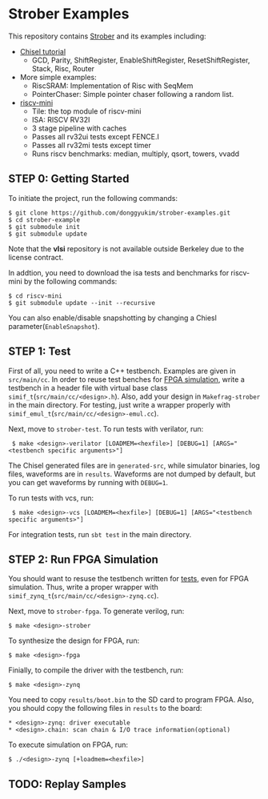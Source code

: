 # Strober Examples
This repository contains [Strober](https://github.com/ucb-bar/strober.git) and its examples including:
+ [Chisel tutorial](https://github.com/ucb-bar/chisel-tutorial.git)
  + GCD, Parity, ShiftRegister, EnableShiftRegister, ResetShiftRegister, Stack, Risc, Router
+ More simple examples:
  + RiscSRAM: Implementation of Risc with SeqMem
  + PointerChaser: Simple pointer chaser following a random list.
+ [riscv-mini](https://github.com/donggyukim/riscv-mini.git)
  + Tile: the top module of riscv-mini
  + ISA: RISCV RV32I
  + 3 stage pipeline with caches
  + Passes all rv32ui tests except FENCE.I
  + Passes all rv32mi tests except timer
  + Runs riscv benchmarks: median, multiply, qsort, towers, vvadd

## <a name="step0"></a> STEP 0: Getting Started
To initiate the project, run the following commands:

    $ git clone https://github.com/donggyukim/strober-examples.git
    $ cd strober-example
    $ git submodule init
    $ git submodule update
    
Note that the <b>vlsi</b> repository is not available outside Berkeley due to the license contract. 

In addtion, you need to download the isa tests and benchmarks for riscv-mini by the following commands:

    $ cd riscv-mini
    $ git submodule update --init --recursive

You can also enable/disable snapshotting by changing a Chiesl parameter(`EnableSnapshot`).

## <a name="step1"></a> STEP 1: Test
First of all, you need to write a C++ testbench. Examples are given in `src/main/cc`.
In order to reuse test benches for [FPGA simulation](step2), write a testbench in
a header file with virtual base class `simif_t`(`src/main/cc/<design>.h`).
Also, add your design in `Makefrag-strober` in the main directory.
For testing, just write a wrapper properly with `simif_emul_t`(`src/main/cc/<design>-emul.cc`).

Next, move to `strober-test`. To run tests with verilator, run:

     $ make <design>-verilator [LOADMEM=<hexfile>] [DEBUG=1] [ARGS="<testbench specific arguments>"]

The Chisel generated files are in `generated-src`, while simulator binaries, log files, waveforms are in `results`.
Waveforms are not dumped by default, but you can get waveforms by running with `DEBUG=1`.

To run tests with vcs, run:

     $ make <design>-vcs [LOADMEM=<hexfile>] [DEBUG=1] [ARGS="<testbench specific arguments>"]
     
For integration tests, run `sbt test` in the main directory.

## <a name="step2"></a> STEP 2: Run FPGA Simulation
You should want to resuse the testbench written for [tests](step1), even for FPGA simulation.
Thus, write a proper wrapper with `simif_zynq_t`(`src/main/cc/<design>-zynq.cc`).

Next, move to `strober-fpga`. To generate verilog, run:

    $ make <design>-strober
    
To synthesize the design for FPGA, run:

    $ make <design>-fpga
    
Finially, to compile the driver with the testbench, run:

    $ make <design>-zynq
    
You need to copy `results/boot.bin` to the SD card to program FPGA.
Also, you should copy the following files in `results` to the board:

    * <design>-zynq: driver executable
    * <design>.chain: scan chain & I/O trace information(optional)
    
To execute simulation on FPGA, run:

    $ ./<design>-zynq [+loadmem=<hexfile>]

## <a name="step2"></a> TODO: Replay Samples
